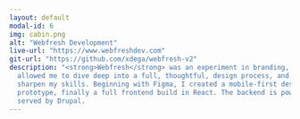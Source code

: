 ```yaml
---
layout: default
modal-id: 6
img: cabin.png
alt: "Webfresh Development"
live-url: "https://www.webfreshdev.com"
git-url: "https://github.com/xdega/webfresh-v2"
description: "<strong>Webfresh</strong> was an experiment in branding, as well as a project that 
  allowed me to dive deep into a full, thoughtful, design process, and to continue to hone and 
  sharpen my skills. Beginning with Figma, I created a mobile-first design mockup, then an HTML 
  prototype, finally a full frontend build in React. The backend is powered by a JSON:API rest API, 
  served by Drupal.
---
```


